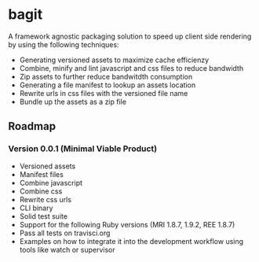 # bagit

A framework agnostic packaging solution to speed up client side
rendering by using the following techniques:

* Generating versioned assets to maximize cache efficienzy
* Combine, minify and lint javascript and css files to reduce bandwidth
* Zip assets to further reduce bandwitdth consumption
* Generating a file manifest to lookup an assets location
* Rewrite urls in css files with the versioned file name
* Bundle up the assets as a zip file

## Roadmap

### Version 0.0.1 (Minimal Viable Product)

* Versioned assets
* Manifest files
* Combine javascript
* Combine css
* Rewrite css urls
* CLI binary
* Solid test suite
* Support for the following Ruby versions (MRI 1.8.7, 1.9.2, REE 1.8.7)
* Pass all tests on travisci.org
* Examples on how to integrate it into the development workflow using
  tools like watch or supervisor
